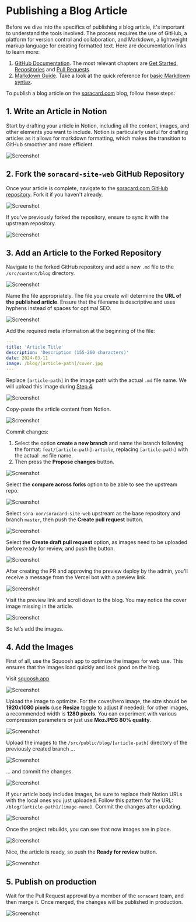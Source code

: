 # Publishing a Blog Article

Before we dive into the specifics of publishing a blog article, it's important to understand the tools involved. The process requires the use of GitHub, a platform for version control and collaboration, and Markdown, a lightweight markup language for creating formatted text. Here are documentation links to learn more:

1. [GitHub Documentation](https://docs.github.com/). The most relevant chapters are [Get Started](https://docs.github.com/en/get-started), [Repositories](https://docs.github.com/en/repositories) and [Pull Requests](https://docs.github.com/en/pull-requests).
2. [Markdown Guide](https://www.markdownguide.org/). Take a look at the quick reference for [basic Markdown syntax](https://www.markdownguide.org/cheat-sheet/#basic-syntax).

To publish a blog article on the [soracard.com](http://soracard.com/) blog, follow these steps:

## 1. Write an Article in Notion

Start by drafting your article in Notion, including all the content, images, and other elements you want to include. Notion is particularly useful for drafting articles as it allows for markdown formatting, which makes the transition to GitHub smoother and more efficient.

![Screenshot](./images/01.jpg)

## 2. Fork the `soracard-site-web` GitHub Repository

Once your article is complete, navigate to the [soracard.com GitHub repository](https://github.com/sora-xor/soracard-site-web). Fork it if you haven't already.

![Screenshot](./images/02.jpg)

If you've previously forked the repository, ensure to sync it with the upstream repository.

![Screenshot](./images/03.jpg)

## 3. Add an Article to the Forked Repository

Navigate to the forked GitHub repository and add a new `.md` file to the `/src/content/blog` directory.

![Screenshot](./images/04.jpg)

Name the file appropriately. The file you create will determine the **URL of the published article**. Ensure that the filename is descriptive and uses hyphens instead of spaces for optimal SEO.

![Screenshot](./images/05.jpg)

Add the required meta information at the beginning of the file:

```yaml
---
title: 'Article Title'
description: 'Description (155-260 characters)'
date: 2024-03-11
image: /blog/[article-path]/cover.jpg
---
```

Replace `[article-path]` in the image path with the actual `.md` file name. We will upload this image during [Step 4](#4-add-the-images).

![Screenshot](./images/06.jpg)

Copy-paste the article content from Notion.

![Screenshot](./images/07.jpg)

Commit changes:

1. Select the option **create a new branch** and name the branch following the format: `feat/[article-path]-article`, replacing `[article-path]` with the actual `.md` file name.
2. Then press the **Propose changes** button.

![Screenshot](./images/08.jpg)

Select the **compare across forks** option to be able to see the upstream repo.

![Screenshot](./images/09.jpg)

Select `sora-xor/soracard-site-web` upstream as the base repository and branch `master`, then push the **Create pull request** button.

![Screenshot](./images/10.jpg)

Select the **Create draft pull request** option, as images need to be uploaded before ready for review, and push the button.

![Screenshot](./images/11.jpg)

After creating the PR and approving the preview deploy by the admin, you'll receive a message from the Vercel bot with a preview link.

![Screenshot](./images/12.jpg)

Visit the preview link and scroll down to the blog. You may notice the cover image missing in the article.

![Screenshot](./images/13.jpg)

So let’s add the images.

## 4. Add the Images

First of all, use the Squoosh app to optimize the images for web use. This ensures that the images load quickly and look good on the blog.

Visit [squoosh.app](https://squoosh.app)

![Screenshot](./images/14.jpg)

Upload the image to optimize. For the cover/hero image, the size should be **1920x1080 pixels** (use **Resize** toggle to adjust if needed); for other images, a recommended width is **1280 pixels**. You can experiment with various compression parameters or just use **MozJPEG 80% quality**.

![Screenshot](./images/15.jpg)

Upload the images to the `/src/public/blog/[article-path]` directory of the previously created branch ...

![Screenshot](./images/16.jpg)

... and commit the changes.

![Screenshot](./images/17.jpg)

If your article body includes images, be sure to replace their Notion URLs with the local ones you just uploaded. Follow this pattern for the URL: `/blog/[article-path]/[image-name]`. Commit the changes after updating.

![Screenshot](./images/18.jpg)

Once the project rebuilds, you can see that now images are in place.

![Screenshot](./images/19.jpg)

Nice, the article is ready, so push the **Ready for review** button.

![Screenshot](./images/20.jpg)

## 5. Publish on production

Wait for the Pull Request approval by a member of the `soracard` team, and then merge it. Once merged, the changes will be published in production.

![Screenshot](./images/21.jpg)
